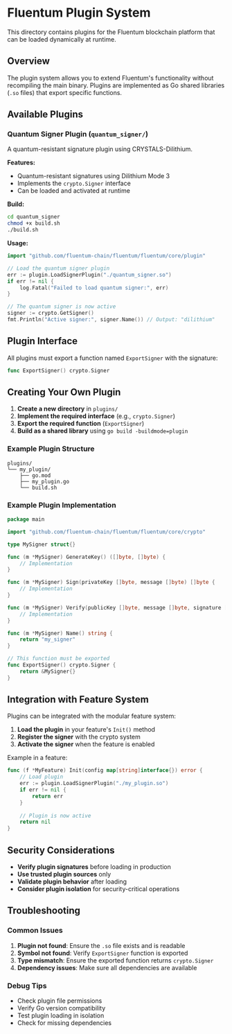 # Fluentum Plugin System

This directory contains plugins for the Fluentum blockchain platform that can be loaded dynamically at runtime.

## Overview

The plugin system allows you to extend Fluentum's functionality without recompiling the main binary. Plugins are implemented as Go shared libraries (`.so` files) that export specific functions.

## Available Plugins

### Quantum Signer Plugin (`quantum_signer/`)

A quantum-resistant signature plugin using CRYSTALS-Dilithium.

**Features:**
- Quantum-resistant signatures using Dilithium Mode 3
- Implements the `crypto.Signer` interface
- Can be loaded and activated at runtime

**Build:**
```bash
cd quantum_signer
chmod +x build.sh
./build.sh
```

**Usage:**
```go
import "github.com/fluentum-chain/fluentum/fluentum/core/plugin"

// Load the quantum signer plugin
err := plugin.LoadSignerPlugin("./quantum_signer.so")
if err != nil {
    log.Fatal("Failed to load quantum signer:", err)
}

// The quantum signer is now active
signer := crypto.GetSigner()
fmt.Println("Active signer:", signer.Name()) // Output: "dilithium"
```

## Plugin Interface

All plugins must export a function named `ExportSigner` with the signature:
```go
func ExportSigner() crypto.Signer
```

## Creating Your Own Plugin

1. **Create a new directory** in `plugins/`
2. **Implement the required interface** (e.g., `crypto.Signer`)
3. **Export the required function** (`ExportSigner`)
4. **Build as a shared library** using `go build -buildmode=plugin`

### Example Plugin Structure

```
plugins/
└── my_plugin/
    ├── go.mod
    ├── my_plugin.go
    └── build.sh
```

### Example Plugin Implementation

```go
package main

import "github.com/fluentum-chain/fluentum/fluentum/core/crypto"

type MySigner struct{}

func (m *MySigner) GenerateKey() ([]byte, []byte) {
    // Implementation
}

func (m *MySigner) Sign(privateKey []byte, message []byte) []byte {
    // Implementation
}

func (m *MySigner) Verify(publicKey []byte, message []byte, signature []byte) bool {
    // Implementation
}

func (m *MySigner) Name() string {
    return "my_signer"
}

// This function must be exported
func ExportSigner() crypto.Signer {
    return &MySigner{}
}
```

## Integration with Feature System

Plugins can be integrated with the modular feature system:

1. **Load the plugin** in your feature's `Init()` method
2. **Register the signer** with the crypto system
3. **Activate the signer** when the feature is enabled

Example in a feature:
```go
func (f *MyFeature) Init(config map[string]interface{}) error {
    // Load plugin
    err := plugin.LoadSignerPlugin("./my_plugin.so")
    if err != nil {
        return err
    }
    
    // Plugin is now active
    return nil
}
```

## Security Considerations

- **Verify plugin signatures** before loading in production
- **Use trusted plugin sources** only
- **Validate plugin behavior** after loading
- **Consider plugin isolation** for security-critical operations

## Troubleshooting

### Common Issues

1. **Plugin not found**: Ensure the `.so` file exists and is readable
2. **Symbol not found**: Verify `ExportSigner` function is exported
3. **Type mismatch**: Ensure the exported function returns `crypto.Signer`
4. **Dependency issues**: Make sure all dependencies are available

### Debug Tips

- Check plugin file permissions
- Verify Go version compatibility
- Test plugin loading in isolation
- Check for missing dependencies 